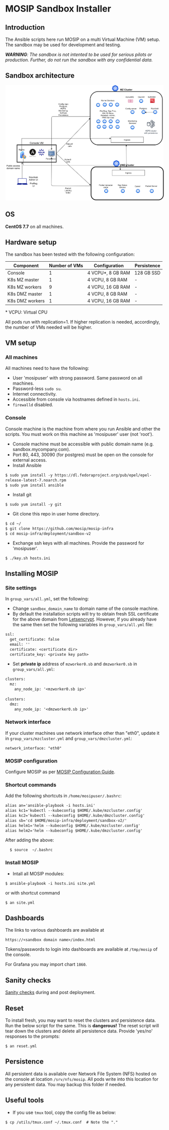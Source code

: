# MOSIP Sandbox Installer

## Introduction

The Ansible scripts here run MOSIP on a multi Virtual Machine (VM) setup.  The sandbox may be used for development and testing.

_**WARNING**: The sandbox is not intented to be used for serious pilots or production.  Further, do not run the sandbox with any confidential data._

## Sandbox architecture
![](https://github.com/mosip/mosip-infra/blob/master/deployment/sandbox-v2/docs/sandbox_architecture.png)

## OS
**CentOS 7.7** on all machines.

## Hardware setup 

The sandbox has been tested with the following configuration:

| Component| Number of VMs| Configuration| Persistence |
|---|---|---|---|
|Console| 1 | 4 VCPU*, 8 GB RAM | 128 GB SSD |
|K8s MZ master | 1 | 4 VCPU, 8 GB RAM | - |
|K8s MZ workers | 9 | 4 VCPU, 16 GB RAM | - |
|K8s DMZ master | 1 | 4 VCPU, 8 GB RAM | - |
|K8s DMZ workers | 1 | 4 VCPU, 16 GB RAM | - |

\* VCPU:  Virtual CPU

All pods run with replication=1.  If higher replication is needed, accordingly, the number of VMs needed will be higher.

## VM setup
### All machines
All machines need to have the following:
* User 'mosipuser' with strong password. Same password on all machines.
* Password-less `sudo su`.
* Internet connectivity.
* Accessible from console via hostnames defined in `hosts.ini`.  
* `firewalld` disabled.

### Console 
Console machine is the machine from where you run Ansible and other the scripts.  You must work on this machine as 'mosipuser' user (not 'root').   
* Console machine must be accessible with public domain name (e.g. sandbox.mycompany.com).
* Port 80, 443, 30090 (for postgres) must be open on the console for external access.
* Install Ansible
```
$ sudo yum install -y https://dl.fedoraproject.org/pub/epel/epel-release-latest-7.noarch.rpm
$ sudo yum install ansible
```
* Install git
```
$ sudo yum install -y git
```
* Git clone this repo in user home directory.
```
$ cd ~/
$ git clone https://github.com/mosip/mosip-infra
$ cd mosip-infra/deployment/sandbox-v2
```
* Exchange ssh keys with all machines. Provide the password for 'mosipuser'.
```
$ ./key.sh hosts.ini
``` 

##  Installing MOSIP 
### Site settings
In `group_vars/all.yml`, set the following: 
* Change `sandbox_domain_name`  to domain name of the console machine.
* By default the installation scripts will try to obtain fresh SSL certificate for the above domain from [Letsencrypt](https://letsencrypt.org). However, If you already have the same then set the following variables in `group_vars/all.yml` file:
```
ssl:
  get_certificate: false
  email: ''
  certificate: <certificate dir>
  certificate_key: <private key path> 
```
* Set **private ip** address of `mzworker0.sb` and `dmzworker0.sb` in `group_vars/all.yml`:

```
clusters:
  mz:
    any_node_ip: '<mzworker0.sb ip>'

clusters:
  dmz:
    any_node_ip: '<dmzworker0.sb ip>'
```
### Network interface
If your cluster machines use network interface other than "eth0", update it in `group_vars/mzcluster.yml` and `group_vars/dmzcluster.yml`:
```
network_interface: "eth0"
```
### MOSIP configuration
Configure MOSIP as per [MOSIP Configuration Guide](docs/mosip_configuration_guide.md).

### Shortcut commands
Add the following shortcuts in `/home/mosipuser/.bashrc`:
```
alias an='ansible-playbook -i hosts.ini'
alias kc1='kubectl --kubeconfig $HOME/.kube/mzcluster.config'
alias kc2='kubectl --kubeconfig $HOME/.kube/dmzcluster.config'
alias sb='cd $HOME/mosip-infra/deployment/sandbox-v2/'
alias helm1='helm --kubeconfig $HOME/.kube/mzcluster.config'
alias helm2='helm --kubeconfig $HOME/.kube/dmzcluster.config'
```
After adding the above:
```
  $ source  ~/.bashrc
``` 
### Install MOSIP
* Intall all MOSIP modules:
```
$ ansible-playbook -i hosts.ini site.yml
```
or with shortcut command
```
$ an site.yml
```

## Dashboards
The links to various dashboards are available at 

```
https://<sandbox domain name>/index.html
```
Tokens/passwords to login into dashboards are available at `/tmp/mosip` of the console.

For Grafana you may import chart `1860`.

## Sanity checks

[Sanity checks](docs/sanity_checks.md) during and post deployment.

## Reset
To install fresh, you may want to reset the clusters and persistence data.  Run the below script for the same.  This is **dangerous!**  The reset script will tear down the clusters and delete all persistence data.  Provide 'yes/no' responses to the prompts:
```
$ an reset.yml
```

## Persistence
All persistent data is available over Network File System (NFS) hosted on the console at location `/srv/nfs/mosip`.  All pods write into this location for any persistent data.  You may backup this folder if needed.

## Useful tools
* If you use `tmux` tool, copy the config file as below:
```
$ cp /utils/tmux.conf ~/.tmux.conf  # Note the "."
```
